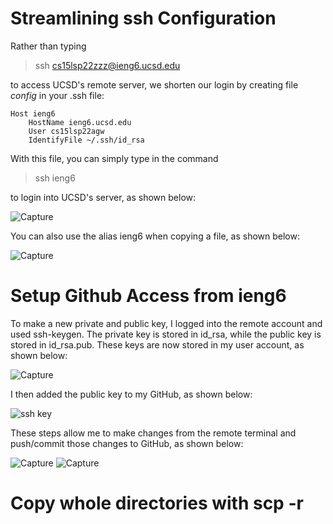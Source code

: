 # Streamlining ssh Configuration

Rather than typing 
> ssh cs15lsp22zzz@ieng6.ucsd.edu <br>

to access UCSD's remote server, we shorten our login by creating file *config* in your .ssh file:
```
Host ieng6
    HostName ieng6.ucsd.edu
    User cs15lsp22agw
    IdentifyFile ~/.ssh/id_rsa
```

With this file, you can simply type in the command
> ssh ieng6 <br>

to login into UCSD's server, as shown below: 

![Capture](https://user-images.githubusercontent.com/103288140/167225046-69a03e05-98a9-4eb0-8a6f-fdf030af0824.PNG)

You can also use the alias ieng6 when copying a file, as shown below:

![Capture](https://user-images.githubusercontent.com/103288140/168168312-4b32a2f3-dec7-4975-a560-aa89d79b19da.PNG)


# Setup Github Access from ieng6

To make a new private and public key, I logged into the remote account and used ssh-keygen. The private key is stored in id_rsa, while the public key is stored in id_rsa.pub. These keys are now stored in my user account, as shown below: 

![Capture](https://user-images.githubusercontent.com/103288140/168169313-90399d91-1d55-4d8d-b174-63816da54103.PNG)

I then added the public key to my GitHub, as shown below: 

![ssh key](https://user-images.githubusercontent.com/103288140/167306435-126d250c-2a3c-459a-956e-625afcf1ad6f.PNG)

These steps allow me to make changes from the remote terminal and push/commit those changes to GitHub, as shown below: 

![Capture](https://user-images.githubusercontent.com/103288140/168170254-38da9f98-903e-4ddd-a9b6-fdfecc6267b7.PNG)
![Capture](https://user-images.githubusercontent.com/103288140/168170319-2dd2eb60-69f5-4468-864e-5e6bd486773d.PNG)


# Copy whole directories with scp -r

